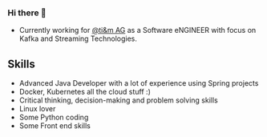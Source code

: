 ### Hi there 👋

* Currently working for [@ti&m AG](https://www.ti8m.com/en/) as a Software eNGINEER with focus on Kafka and Streaming Technologies.

## Skills

* Advanced Java Developer with a lot of experience using Spring projects
* Docker, Kubernetes all the cloud stuff :)
* Critical thinking, decision-making and problem solving skills
* Linux lover
* Some Python coding
* Some Front end skills

<!--
**asandoval95/asandoval95** is a ✨ _special_ ✨ repository because its `README.md` (this file) appears on your GitHub profile.

Here are some ideas to get you started:

- 🔭 I’m currently working on ...
- 🌱 I’m currently learning ...
- 👯 I’m looking to collaborate on ...
- 🤔 I’m looking for help with ...
- 💬 Ask me about ...
- 📫 How to reach me: ...
- 😄 Pronouns: ...
- ⚡ Fun fact: ...
-->
